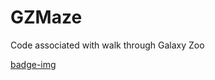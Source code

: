 # GZMaze
Code associated with walk through Galaxy Zoo

[badge-img](https://img.shields.io/badge/Made%20at-%23dotastro-brightgreen.svg)
